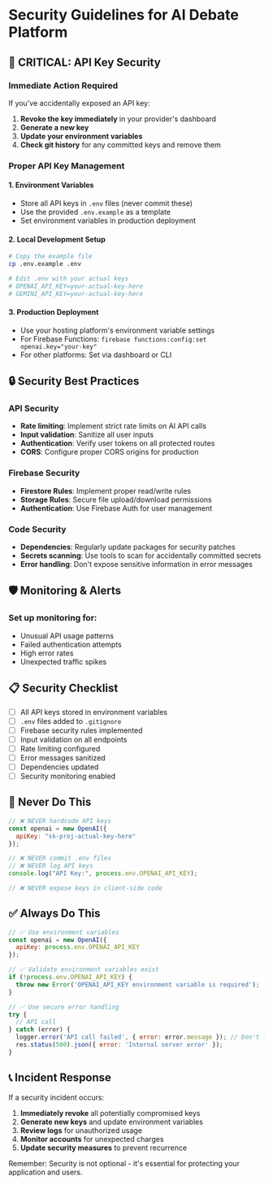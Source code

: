 # Security Guidelines for AI Debate Platform

## 🚨 CRITICAL: API Key Security

### Immediate Action Required
If you've accidentally exposed an API key:
1. **Revoke the key immediately** in your provider's dashboard
2. **Generate a new key**
3. **Update your environment variables**
4. **Check git history** for any committed keys and remove them

### Proper API Key Management

#### 1. Environment Variables
- Store all API keys in `.env` files (never commit these)
- Use the provided `.env.example` as a template
- Set environment variables in production deployment

#### 2. Local Development Setup
```bash
# Copy the example file
cp .env.example .env

# Edit .env with your actual keys
# OPENAI_API_KEY=your-actual-key-here
# GEMINI_API_KEY=your-actual-key-here
```

#### 3. Production Deployment
- Use your hosting platform's environment variable settings
- For Firebase Functions: `firebase functions:config:set openai.key="your-key"`
- For other platforms: Set via dashboard or CLI

## 🔒 Security Best Practices

### API Security
- **Rate limiting**: Implement strict rate limits on AI API calls
- **Input validation**: Sanitize all user inputs
- **Authentication**: Verify user tokens on all protected routes
- **CORS**: Configure proper CORS origins for production

### Firebase Security
- **Firestore Rules**: Implement proper read/write rules
- **Storage Rules**: Secure file upload/download permissions
- **Authentication**: Use Firebase Auth for user management

### Code Security
- **Dependencies**: Regularly update packages for security patches
- **Secrets scanning**: Use tools to scan for accidentally committed secrets
- **Error handling**: Don't expose sensitive information in error messages

## 🛡️ Monitoring & Alerts

### Set up monitoring for:
- Unusual API usage patterns
- Failed authentication attempts
- High error rates
- Unexpected traffic spikes

## 📋 Security Checklist

- [ ] All API keys stored in environment variables
- [ ] `.env` files added to `.gitignore`
- [ ] Firebase security rules implemented
- [ ] Input validation on all endpoints
- [ ] Rate limiting configured
- [ ] Error messages sanitized
- [ ] Dependencies updated
- [ ] Security monitoring enabled

## 🚫 Never Do This

```javascript
// ❌ NEVER hardcode API keys
const openai = new OpenAI({
  apiKey: "sk-proj-actual-key-here"
});

// ❌ NEVER commit .env files
// ❌ NEVER log API keys
console.log("API Key:", process.env.OPENAI_API_KEY);

// ❌ NEVER expose keys in client-side code
```

## ✅ Always Do This

```javascript
// ✅ Use environment variables
const openai = new OpenAI({
  apiKey: process.env.OPENAI_API_KEY
});

// ✅ Validate environment variables exist
if (!process.env.OPENAI_API_KEY) {
  throw new Error('OPENAI_API_KEY environment variable is required');
}

// ✅ Use secure error handling
try {
  // API call
} catch (error) {
  logger.error('API call failed', { error: error.message }); // Don't log the full error
  res.status(500).json({ error: 'Internal server error' });
}
```

## 📞 Incident Response

If a security incident occurs:
1. **Immediately revoke** all potentially compromised keys
2. **Generate new keys** and update environment variables
3. **Review logs** for unauthorized usage
4. **Monitor accounts** for unexpected charges
5. **Update security measures** to prevent recurrence

Remember: Security is not optional - it's essential for protecting your application and users.
